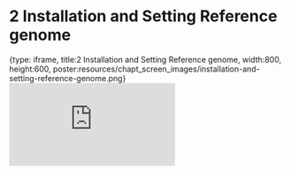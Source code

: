# 2 Installation and Setting Reference genome
 
{type: iframe, title:2 Installation and Setting Reference genome, width:800, height:600, poster:resources/chapt_screen_images/installation-and-setting-reference-genome.png}
![](https://abyzovlab.github.io/CNVpytor-course//coursera/installation-and-setting-reference-genome.html)
 

 
